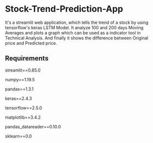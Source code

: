 # Stock-Trend-Prediction-App

It's a streamlit web application, which tells the trend of a stock by  using tensorflow's keras LSTM Model. It analyze 100 and 200 days Moving Averages and plots a graph which can be used as a indicator tool in Technical Analysis. And finally it shows the difference between Original price and Predicted price.

## Requirements

streamlit==0.85.0

numpy==1.19.5

pandas==1.3.1

keras==2.4.3

tensorflow==2.5.0

matplotlib==3.4.2

pandas_datareader==0.10.0

sklearn==0.0